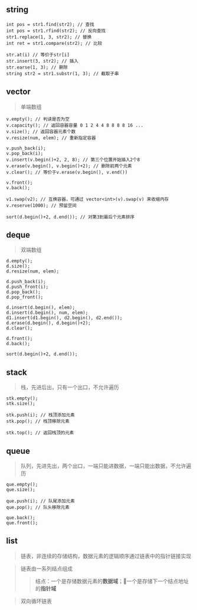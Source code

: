 

## string
```
int pos = str1.find(str2); // 查找
int pos = str1.rfind(str2); // 反向查找
str1.replace(1, 3, str2); // 替换
int ret = str1.compare(str2); // 比较

str.at(i) // 等价于str[i]
str.insert(3, str2); // 插入
str.earse(1, 3); // 删除
string str2 = str1.substr(1, 3); // 截取子串
```

## vector
> 单端数组
```
v.empty(); // 判读是否为空
v.capacity(); // 返回容器容量 0 1 2 4 4 8 8 8 8 16 ...
v.size(); // 返回容器元素个数
v.resize(num, elem); // 重新指定容器

v.push_back(i);
v.pop_back(i);
v.insert(v.begin()+2, 2, 8); // 第三个位置开始插入2个8
v.erase(v.begin(), v.begin()+2); // 删除前两个元素
v.clear(); // 等价于v.erase(v.begin(), v.end())

v.front();
v.back();

v1.swap(v2); // 互换容器，可通过 vector<int>(v).swap(v) 来收缩内存
v.reserve(1000); // 预留空间

sort(d.begin()+2, d.end()); // 对第3到最后个元素排序
```

## deque
> 双端数组
```
d.empty();
d.size();
d.resize(num, elem);

d.push_back(i);
d.push_front(i);
d.pop_back();
d.pop_front();

d.insert(d.begin(), elem);
d.insert(d.begin(), num, elem);
d1.insert(d1.begin(), d2.begin(), d2.end());
d.erase(d.begin(), d.begin()+2);
d.clear();

d.front();
d.back();

sort(d.begin()+2, d.end());
```

## stack
> 栈，先进后出，只有一个出口，不允许遍历
```
stk.empty();
stk.size();

stk.push(i); // 栈顶添加元素
stk.pop(); // 栈顶移除元素

stk.top(); // 返回栈顶的元素
```

## queue
> 队列，先进先出，两个出口，一端只能进数据，一端只能出数据，不允许遍历
```
que.empty();
que.size();

que.push(i); // 队尾添加元素
que.pop(); // 队头移除元素

que.back();
que.front();
```

## list
> 链表，非连续的存储结构，数据元素的逻辑顺序通过链表中的指针链接实现

> 链表由一系列结点组成
>> 结点：一个是存储数据元素的**数据域**；一个是存储下一个结点地址的**指针域**

> 双向循环链表
```

```